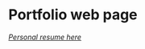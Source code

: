 # Portfolio web page 
*<a href="https://github.com/user-attachments/assets/3e71b30f-ed40-460b-9267-8ef3240d4759">
  Personal resume here
</a>*
